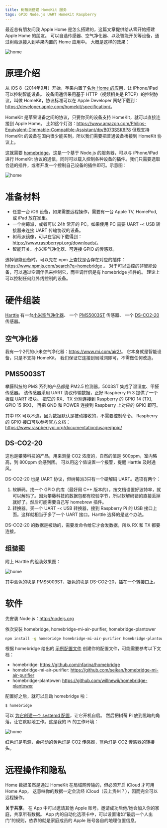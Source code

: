 ```yaml
---
title: 树莓派搭建 HomeKit 服务
tags: GPIO Node.js UART HomeKit Raspberry
---
```


最近总有朋友问我 Apple Home 是怎么搭建的，这篇文章提供给从零开始搭建 Apple Home 的朋友。
可以自选传感器、空气净化器、以及智能开关等设备，通过树莓派接入到苹果内置的 Home 应用中。
大概是这样的效果：

![home](/assets/img/blog/iot/homekit@2x.png)

<!--more-->

# 原理介绍

从 iOS 8（2014年9月）开始，苹果内置了[名为 Home 的应用][home]，让 iPhone/iPad 可以控制智能设备。
设备间通信采用基于 HTTP（视频相关是 RTCP）的控制协议，叫做 HomeKit，协议标准可以在 Apple Developer 网站下载到：<https://developer.apple.com/homekit/specification/>。

HomeKit 是苹果设备之间的协议，只要你买的设备支持 HomeKit，就可以直接连接到 Apple Home。
比如这个灯泡：<https://www.amazon.com/Philips-Equivalent-Dimmable-Compatible-Assistant/dp/B073SSK6P8>
但现支持 HomeKit 的设备在国内很少能买到，所以我们需要把普通设备桥接到 HomeKit 协议上。

这就需要 [homebridge][homebridge]，这是一个基于 Node.js 的服务器，可以与 iPhone/iPad 进行 HomeKit 协议的通信，同时可以载入控制各种设备的插件。我们只需要选取合适的插件，或者开发一个控制自己设备的插件即可。示意图：

![home](/assets/img/blog/iot/homebridge@2x.png)

# 准备材料

* 任意一台 iOS 设备，如果需要远程操作，需要有一台 Apple TV, HomePod, 或 iPad 放在家里。
* 一个树莓派，或者可以 24h 常开的 PC。如果使用 PC 需要 UART -&lt; USB 转接器来连接 UART 传输协议的设备。
* 树莓派镜像，可以在官网下载得到：<https://www.raspberrypi.org/downloads/>。
* 智能开关、小米空气净化器、可连接 GPIO 的传感器。

选择智能设备时，可以先在 npm 上查找是否存在对应的插件：
<https://www.npmjs.com/search?q=homebridge> 。
对于可以遥控的非智能设备，可以通过空调伴侣来控制它，而空调伴侣是有 homebridge 插件的。
理论上可以控制任何红外线控制的设备。

# 硬件组装

[Harttle](/) 有一台[小米空气净化器](https://www.mi.com/air2/)、
一个 [PMS5003ST](http://www.plantower.com/content/?95.html) 传感器、
一个 [DS-CO2-20](http://www.plantower.com/content/?99.html) 传感器。

## 空气净化器

我有一个2代的小米空气净化器：<https://www.mi.com/air2/>。
它本身就是智能设备，只是不支持 HomeKit。
我们保证它连接到局域网即可，不需做任何改造。

## PMS5003ST

攀藤科技的 PMS 系列的产品都是 PM2.5 检测器，5003ST 集成了温湿度、甲醛传感器。
该传感器采用 UART 协议传输数据，正好 Raspberry Pi 3 提供了一个板载 UART 模块。
把它的 RX、TX 分别连接到 Raspberry 的 GPIO 14 (TX), GPIO 15 (RX)，
再把 GND 和 POWER 连接到 Raspberry 上对应的 GPIO 即可。

其中 RX 可以不连，因为数据默认是被动接收的，不需要控制命令。
Raspberry 的 GPIO 接口可以参考官方文档：<https://www.raspberrypi.org/documentation/usage/gpio/>

## DS-CO2-20

这也是攀藤科技的产品，用来测量 CO2 浓度的，自然的值是 500ppm，室内略高，到 800ppm 会感到困。
可以用这个值设置一个报警，提醒 Harttle 及时通风。

DS-CO2-20 也是 UART 协议，但树莓派3只有一个硬解码 UART。选项有两个：

1. 软解码。找一个 GPIO 的库（最好用 C++ 版本的），按文档设置好波特率，就可以解码了。因为攀藤科技的数据包都有校验字节，所以软解码错的直接丢掉就好了。然后可能需要自己写 homebrew 插件。
2. 转换器。买一个 UART -&lt; USB 转换器，接到 Raspberry Pi 的 USB 接口上面。这样就相当于多了一个 UART 接口。Harttle 选择的是这个办法。

DS-CO2-20 的数据是被动的，需要发命令给它才会发数据，所以 RX 和 TX 都要连接。

## 组装图

附上 Harttle 的组装效果图：

![home](/assets/img/blog/iot/pi@2x.jpg)

其中蓝色的块是 PMS5003ST，银色的块是 DS-CO2-20，插在一个转接口上。

# 软件

先安装 Node.js：<http://nodejs.org>

依次安装 homebridge, homebridge-mi-air-purifier, homebridge-plantower

```bash
npm install -g homebridge homebridge-mi-air-purifier homebridge-plantower
```

根据 homebridge 给出的 [示例配置文件][config] 创建你的配置文件，可能需要参考以下文档：

* homebridge: <https://github.com/nfarina/homebridge>
* homebridge-mi-air-purifier: <https://github.com/seikan/homebridge-mi-air-purifier>
* homebridge-plantower: <https://github.com/willnewii/homebridge-plantower>

配置好之后，就可以启动 homebridge 啦：

```
$ homebridge
```

可以 [为它创建一个 systemd 配置](/2016/08/04/systemd-nodejs-app.html)，让它开机自启。
然后把树莓 Pi 放到黑暗的角落，让它默默地工作。这是我的 Pi 的工作环境：

![home](/assets/img/blog/iot/pi-the-dark@2x.jpg)

红色灯是电源，会闪动的黄色灯是 CO2 传感器，蓝色灯是 CO2 传感器的转接头。

# 远程操作和隐私

Home 数据虽然是通过 HomeKit 在局域网传输的，但必须开启 iCloud 才可用 Home App，
这意味你的数据一定会流经 iCloud（云上贵州？），因而完全可以远程操作。

**关于共享**。
在 App 中可以邀请其他 Apple 账号。邀请成功后他/她会加入你的家庭，共享所有数据。
App 内的自动化选项卡中，可以设置诸如“最后一个人出门”的规则，依靠的就是家庭成员的 Apple 账号各自的地理位置信息。

[homebridge]: https://github.com/nfarina/homebridge
[home]: https://www.apple.com/ios/home/
[config]: https://github.com/nfarina/homebridge/blob/master/config-sample.json

